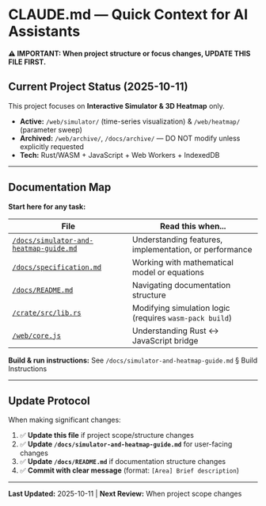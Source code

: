 # CLAUDE.md — Quick Context for AI Assistants

**⚠️ IMPORTANT: When project structure or focus changes, UPDATE THIS FILE FIRST.**

## Current Project Status (2025-10-11)

This project focuses on **Interactive Simulator & 3D Heatmap** only.

- **Active:** `/web/simulator/` (time-series visualization) & `/web/heatmap/` (parameter sweep)
- **Archived:** `/web/archive/`, `/docs/archive/` — DO NOT modify unless explicitly requested
- **Tech:** Rust/WASM + JavaScript + Web Workers + IndexedDB

---

## Documentation Map

**Start here for any task:**

| File | Read this when... |
|------|-------------------|
| [`/docs/simulator-and-heatmap-guide.md`](/docs/simulator-and-heatmap-guide.md) | Understanding features, implementation, or performance |
| [`/docs/specification.md`](/docs/specification.md) | Working with mathematical model or equations |
| [`/docs/README.md`](/docs/README.md) | Navigating documentation structure |
| [`/crate/src/lib.rs`](/crate/src/lib.rs) | Modifying simulation logic (requires `wasm-pack build`) |
| [`/web/core.js`](/web/core.js) | Understanding Rust ↔ JavaScript bridge |

**Build & run instructions:** See `/docs/simulator-and-heatmap-guide.md` § Build Instructions

---

## Update Protocol

When making significant changes:

1. ✅ **Update this file** if project scope/structure changes
2. ✅ **Update `/docs/simulator-and-heatmap-guide.md`** for user-facing changes
3. ✅ **Update `/docs/README.md`** if documentation structure changes
4. ✅ **Commit with clear message** (format: `[Area] Brief description`)

---

**Last Updated:** 2025-10-11 | **Next Review:** When project scope changes
